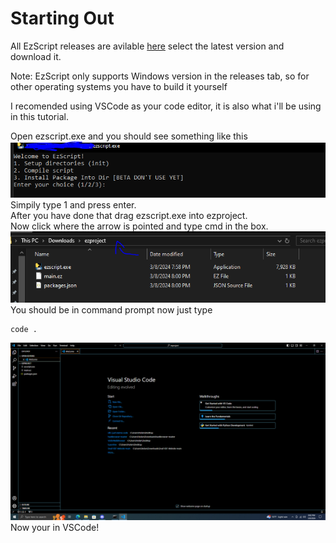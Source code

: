 # Starting Out
All EzScript releases are avilable [here](https://github.com/ezscript-html/EzScript-lang/releases) select the latest version and download it.

Note: EzScript only supports Windows version in the releases tab, so for other operating systems you have to build it yourself
  
I recomended using VSCode as your code editor, it is also what i'll be using in this tutorial.
  

Open ezscript.exe and you should see something like this
<br>
![cmd](1.PNG "cmd")
<br>
Simpily type 1 and press enter.
<br>
After you have done that drag ezscript.exe into ezproject.
<br>
Now click where the arrow is pointed and type cmd in the box.
<br>
![idk lol](2.PNG "thingy")
<br>
You should be in command prompt now just type
```
code .
```
![vscode](3.PNG "vscode")
Now your in VSCode!
